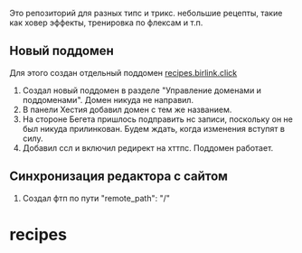 Это репозиторий для разных типс и трикс. небольшие рецепты, такие как ховер эффекты, тренировка по флексам и т.п.

<h2>Новый поддомен</h2>

Для этого создан отдельный поддомен <a href="http://recipes.birlink.click/">recipes.birlink.click</a>

1. Создал новый поддомен в разделе "Управление доменами и поддоменами". Домен никуда не направил.
2. В панели Хестия добавил домен с тем же названием.
3. На стороне Бегета пришлось подправить нс записи, поскольку он не был никуда прилинкован. Будем ждать, когда изменения вступят в силу.
4. Добавил ссл и включил редирект на хттпс. Поддомен работает.

<h2>Синхронизация редактора с сайтом</h2>

1. Создал фтп по пути "remote_path": "/"


# recipes